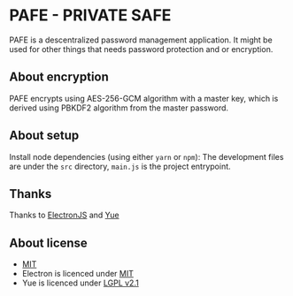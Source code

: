 <!-- ![pafe banner](https://github.com/sen0rxol0/pafe/blob/main/src/assets/banner_1024x256.png) -->
# PAFE - PRIVATE SAFE
PAFE is a descentralized password management application.
It might be used for other things that needs password protection and or encryption.

<!-- ## Predictions -->
<!-- 1. Add support for file encryption -->

## About encryption
PAFE encrypts using AES-256-GCM algorithm with a master key,
which is derived using PBKDF2 algorithm from the master password.

## About setup
Install node dependencies (using either `yarn` or `npm`):
The development files are under the `src` directory, `main.js` is the project entrypoint.

## Thanks
Thanks to [ElectronJS](https://github.com/electron/electron) and [Yue](https://github.com/yue/yue)

## About license
- [MIT](https://github.com/sen0rxol0/pafe/blob/main/LICENCE)
- Electron is licenced under [MIT](https://github.com/electron/electron/blob/master/LICENSE)
- Yue is licenced under [LGPL v2.1](https://github.com/yue/yue/blob/master/LICENSE)
